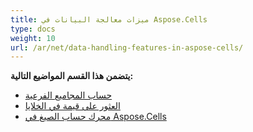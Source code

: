 ```yaml
---
title: ميزات معالجة البيانات في Aspose.Cells
type: docs
weight: 10
url: /ar/net/data-handling-features-in-aspose-cells/
---
```


 **يتضمن هذا القسم المواضيع التالية:** 
- [حساب المجاميع الفرعية](/cells/ar/net/calculate-sub-totals/)
- [العثور على قيمة في الخلايا](/cells/ar/net/find-value-in-cells/)
- [محرك حساب الصيغ في Aspose.Cells](/cells/ar/net/formula-calculation-engine-in-aspose-cells/)
